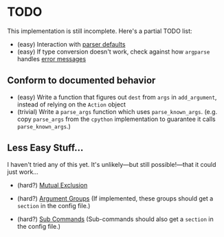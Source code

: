 # TODO
This implementation is still incomplete.  Here's a partial TODO list:

* (easy) Interaction with [parser defaults][1]
* (easy) If type conversion doesn't work, check against how `argparse` handles [error messages][2]

## Conform to documented behavior

* (easy) Write a function that figures out `dest` from `args` in `add_argument`, instead of relying on the `Action` object
* (trivial) Write a `parse_args` function which uses `parse_known_args`.  (e.g. copy `parse_args` from the `cpython` implementation to guarantee it calls `parse_known_args`.)

## Less Easy Stuff…
I haven't tried any of this yet. It's unlikely—but still possible!—that it could just work…

* (hard?) [Mutual Exclusion][3]
* (hard?) [Argument Groups][4]  (If implemented, these groups should get a `section` in the config file.)
* (hard?) [Sub Commands][5]  (Sub-commands should also get a `section` in the config file.)


  [1]: http://docs.python.org/dev/library/argparse.html#parser-defaults
  [2]: http://docs.python.org/dev/library/argparse.html#exiting-methods
  [3]: http://docs.python.org/dev/library/argparse.html#mutual-exclusion
  [4]: http://docs.python.org/dev/library/argparse.html#argument-groups
  [5]: http://docs.python.org/dev/library/argparse.html#sub-commands
